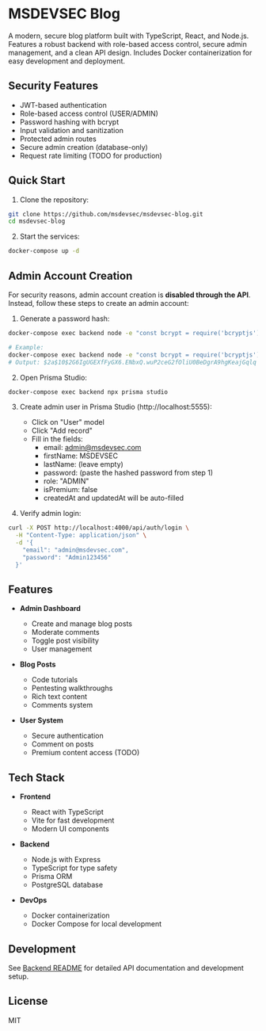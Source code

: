 # MSDEVSEC Blog

A modern, secure blog platform built with TypeScript, React, and Node.js. Features a robust backend with role-based access control, secure admin management, and a clean API design. Includes Docker containerization for easy development and deployment.

## Security Features

- JWT-based authentication
- Role-based access control (USER/ADMIN)
- Password hashing with bcrypt
- Input validation and sanitization
- Protected admin routes
- Secure admin creation (database-only)
- Request rate limiting (TODO for production)

## Quick Start

1. Clone the repository:
```bash
git clone https://github.com/msdevsec/msdevsec-blog.git
cd msdevsec-blog
```

2. Start the services:
```bash
docker-compose up -d
```

## Admin Account Creation

For security reasons, admin account creation is **disabled through the API**. Instead, follow these steps to create an admin account:

1. Generate a password hash:
```bash
docker-compose exec backend node -e "const bcrypt = require('bcryptjs'); bcrypt.hash('YOUR_ADMIN_PASSWORD', 10).then(hash => console.log(hash));"

# Example:
docker-compose exec backend node -e "const bcrypt = require('bcryptjs'); bcrypt.hash('Admin123456', 10).then(hash => console.log(hash));"
# Output: $2a$10$2G6IgUGEXfFyGX6.ENbxQ.wuP2ceG2fOliU0BeDgrA9hgKeajGqlq
```

2. Open Prisma Studio:
```bash
docker-compose exec backend npx prisma studio
```

3. Create admin user in Prisma Studio (http://localhost:5555):
   - Click on "User" model
   - Click "Add record"
   - Fill in the fields:
     * email: admin@msdevsec.com
     * firstName: MSDEVSEC
     * lastName: (leave empty)
     * password: (paste the hashed password from step 1)
     * role: "ADMIN"
     * isPremium: false
     * createdAt and updatedAt will be auto-filled

4. Verify admin login:
```bash
curl -X POST http://localhost:4000/api/auth/login \
  -H "Content-Type: application/json" \
  -d '{
    "email": "admin@msdevsec.com",
    "password": "Admin123456"
  }'
```

## Features

- **Admin Dashboard**
  - Create and manage blog posts
  - Moderate comments
  - Toggle post visibility
  - User management

- **Blog Posts**
  - Code tutorials
  - Pentesting walkthroughs
  - Rich text content
  - Comments system

- **User System**
  - Secure authentication
  - Comment on posts
  - Premium content access (TODO)

## Tech Stack

- **Frontend**
  - React with TypeScript
  - Vite for fast development
  - Modern UI components

- **Backend**
  - Node.js with Express
  - TypeScript for type safety
  - Prisma ORM
  - PostgreSQL database

- **DevOps**
  - Docker containerization
  - Docker Compose for local development

## Development

See [Backend README](backend/README.md) for detailed API documentation and development setup.

## License

MIT
